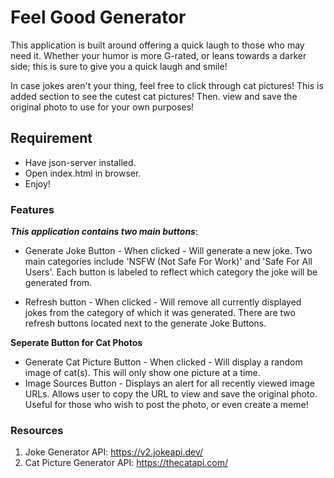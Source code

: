 # Feel Good Generator

This application is built around offering a quick laugh to those who may need it. Whether your humor is more G-rated, or leans towards a darker side; this is sure to give you a quick laugh and smile! 

In case jokes aren't your thing, feel free to click through cat pictures! This is  added section to see the cutest cat pictures! Then. view and save the original photo to use for your own purposes! 

## Requirement
- Have json-server installed. 
- Open index.html in browser.
- Enjoy!

### Features

 ***This application contains two main buttons***:
* Generate Joke Button - When clicked - Will generate a new joke. Two main categories include 'NSFW (Not Safe For Work)' and 'Safe For All Users'. Each button is labeled to reflect which category the joke will be generated from. 

* Refresh button - When clicked - Will remove all currently displayed jokes from the category of which it was generated. There are two refresh buttons located next to the generate Joke Buttons.

**Seperate Button for Cat Photos**

* Generate Cat Picture Button - When clicked - Will display a random image of cat(s). This will only show one picture at a time.
* Image Sources Button - Displays an alert for all recently viewed image URLs. Allows user to copy the URL to view and save the original photo. Useful for those who wish to post the photo, or even create a meme! 

### Resources

1) Joke Generator API: https://v2.jokeapi.dev/
2) Cat Picture Generator API: https://thecatapi.com/
